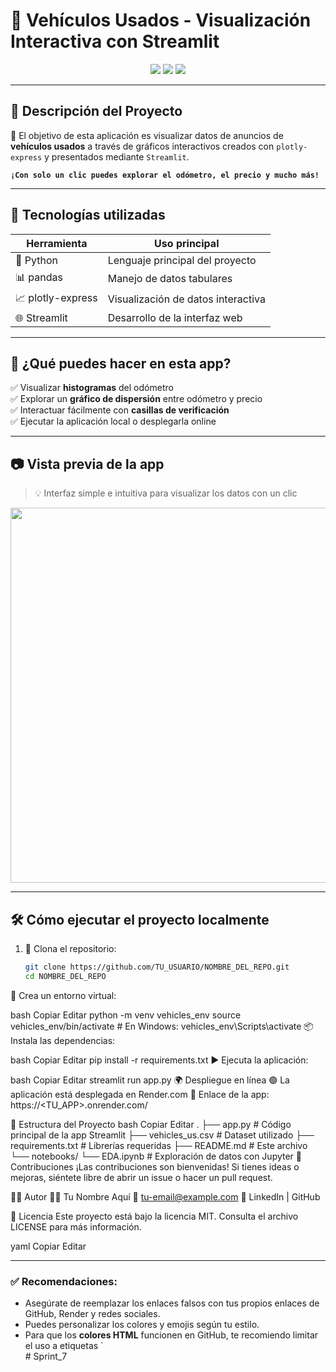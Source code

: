 # 🚗 Vehículos Usados - Visualización Interactiva con Streamlit

<div align="center">
  <img src="https://img.shields.io/badge/Python-3.9+-blue?style=for-the-badge&logo=python" />
  <img src="https://img.shields.io/badge/Streamlit-App-red?style=for-the-badge&logo=streamlit" />
  <img src="https://img.shields.io/badge/Status-En%20Desarrollo-yellow?style=for-the-badge" />
</div>

---

## 📌 Descripción del Proyecto

🎯 El objetivo de esta aplicación es visualizar datos de anuncios de **vehículos usados** a través de gráficos interactivos creados con `plotly-express` y presentados mediante `Streamlit`.

<pre><code><b>¡Con solo un clic puedes explorar el odómetro, el precio y mucho más!</b></code></pre>

---

## 🧰 Tecnologías utilizadas

| Herramienta     | Uso principal                         |
|------------------|----------------------------------------|
| 🐍 Python        | Lenguaje principal del proyecto        |
| 📊 pandas        | Manejo de datos tabulares              |
| 📈 plotly-express | Visualización de datos interactiva     |
| 🌐 Streamlit     | Desarrollo de la interfaz web          |

---

## 🚀 ¿Qué puedes hacer en esta app?

✅ Visualizar **histogramas** del odómetro  
✅ Explorar un **gráfico de dispersión** entre odómetro y precio  
✅ Interactuar fácilmente con **casillas de verificación**  
✅ Ejecutar la aplicación local o desplegarla online

---

## 📷 Vista previa de la app

> 💡 Interfaz simple e intuitiva para visualizar los datos con un clic

<img src="https://user-images.githubusercontent.com/placeholder/demo-screenshot.png" width="600"/>

---

## 🛠️ Cómo ejecutar el proyecto localmente

1. 🔽 Clona el repositorio:
   ```bash
   git clone https://github.com/TU_USUARIO/NOMBRE_DEL_REPO.git
   cd NOMBRE_DEL_REPO
🧪 Crea un entorno virtual:

bash
Copiar
Editar
python -m venv vehicles_env
source vehicles_env/bin/activate  # En Windows: vehicles_env\Scripts\activate
📦 Instala las dependencias:

bash
Copiar
Editar
pip install -r requirements.txt
▶️ Ejecuta la aplicación:

bash
Copiar
Editar
streamlit run app.py
🌍 Despliegue en línea
🟢 La aplicación está desplegada en Render.com
🔗 Enlace de la app: https://<TU_APP>.onrender.com/

📁 Estructura del Proyecto
bash
Copiar
Editar
.
├── app.py                  # Código principal de la app Streamlit
├── vehicles_us.csv         # Dataset utilizado
├── requirements.txt        # Librerías requeridas
├── README.md               # Este archivo
└── notebooks/
    └── EDA.ipynb           # Exploración de datos con Jupyter
🤝 Contribuciones
¡Las contribuciones son bienvenidas! Si tienes ideas o mejoras, siéntete libre de abrir un issue o hacer un pull request.

🧑‍💻 Autor
👨‍💻 Tu Nombre Aquí
📧 tu-email@example.com
🔗 LinkedIn | GitHub

📝 Licencia
Este proyecto está bajo la licencia MIT. Consulta el archivo LICENSE para más información.

yaml
Copiar
Editar

---

### ✅ Recomendaciones:
- Asegúrate de reemplazar los enlaces falsos con tus propios enlaces de GitHub, Render y redes sociales.
- Puedes personalizar los colores y emojis según tu estilo.
- Para que los **colores HTML** funcionen en GitHub, te recomiendo limitar el uso a etiquetas `<div># Sprint_7
